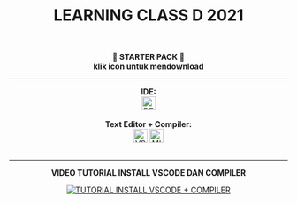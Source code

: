 <h1 align = "center"> LEARNING CLASS D 2021 </h1><br>
<p align = "center"><b> 📍 STARTER PACK 📍 <br>
                    klik icon untuk mendownload 
</b></p><hr>

<div align = "center">
    <b>IDE:</b> 
    <br><a href = "https://sourceforge.net/projects/orwelldevcpp/"> <img align="center" alt = "DEV C++" width = "25px" src = "https://www.freeiconspng.com/uploads/dev-visual-c-plus-plus-logo-icon-11.png"></a><br><br>
    <b>Text Editor + Compiler:</b> 
    <br><a href = "https://code.visualstudio.com/download"> <img align="center" width = "25px" alt = "VSCODE" src = "https://img.icons8.com/color/48/000000/visual-studio-code-2019.png"></a>
    <a href = "https://sourceforge.net/projects/mingw-w64/"> <img align="center" width = "25px" alt = "MINGW64" src = "https://img.icons8.com/color/48/000000/domain--v1.png"></a>
</div><br><hr>

<div align = "center">
    <p align = "center"><b> VIDEO TUTORIAL INSTALL VSCODE DAN COMPILER </b></p>

[![TUTORIAL INSTALL VSCODE + COMPILER](https://i.ytimg.com/vi/BK_ciBOXWr0/hq720.jpg?sqp=-oaymwEcCNAFEJQDSFXyq4qpAw4IARUAAIhCGAFwAcABBg==&rs=AOn4CLD0FEJaRaf8gG5WrglIpTFvJhti0Q)](https://www.youtube.com/watch?v=BK_ciBOXWr0")
</div>
